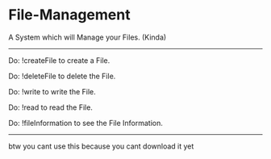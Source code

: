 # File-Management
A System which will Manage your Files. (Kinda)

______________________________________________________________________
Do: !createFile  to create a File.

Do: !deleteFile to delete the File.

Do: !write to write the File. 

Do: !read to read the File.

Do: !fileInformation to see the File Information.
_____________________________________________________________________

btw you cant use this because you cant download it yet

